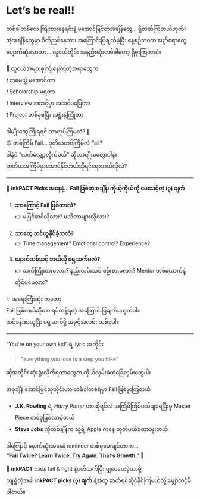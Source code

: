 # Let’s be real!!  

တစ်ခါတစ်လေ ကြိုးစားနေရင်းနဲ့ မအောင်မြင်တဲ့အချိန်တွေ… ရှိတတ်ကြတယ်ဟုတ်?  
အဲ့အချိန်တွေမှာ စိတ်ညစ်နေတာ၊ အကြောင်းပြချက်မဲ့ပြီး နေ့စဉ်ဘ၀က ပျော်စရာတွေပျောက်ဆုံးလာတာ... လူငယ်တိုင်း အနည်းဆုံးတစ်ခါတော့ ရှိဖူးကြတာပဲ။

💭 လူငယ်အများစုကြုံနေကြတဲ့အရာတွေက  
❗ စာမေးပွဲ မအောင်တာ  
❗ Scholarship မရတာ  
❗ Interview အဆင့်မှာ အဆင်မပြေတာ  
❗ Project တစ်ခုစပြီး အရှူံးနဲ့ကြုံတာ  

ဒါမျိုးတွေကြုံရရင် ဘာလုပ်ကြမလဲ? 🤔  
😩 တစ်ကြိမ် Fail… ဒုတိယတစ်ကြိမ်လဲ Fail?  
ဒါနဲ့ပဲ “လက်လျှော့လိုက်မယ်” ဆိုတာမျိုးမတွေးပါနဲ့။  
တတိယအကြိမ်မှာအောင်နိုင်တယ်ဆိုရင်‌ရောဘယ်လိုလဲ?  

---

🎯 **inkPACT Picks အနေနဲ့… Fail ဖြစ်တဲ့အချိန်၊ ကိုယ့်ကိုယ်ကို မေးသင့်တဲ့ (၃) ချက်**  

1. **ဘာကြောင့် Fail ဖြစ်တာလဲ?**  
   👉 မပြင်ဆင်လို့လား? မသိတာများလို့လား?  

2. **ဘာတွေ သင်ယူနိုင်ခဲ့သလဲ?**  
   👉 Time management? Emotional control? Experience?  

3. **နောက်တစ်ဆင့် ဘယ်လို ရှေ့ဆက်မလဲ?**  
   👉 ဆက်ကြိုးစားမလား? နည်းလမ်းသစ် စဉ်းစားမလား? Mentor တစ်ယောက်နဲ့ တိုင်ပင်မလား?  

✨ အရေးကြီးဆုံး ကတော့  
Fail ဖြစ်တယ်ဆိုတာ ရပ်တန့်ရတဲ့ အကြောင်းပြချက်မဟုတ်ပါ။  
သင်ခန်းစာယူပြီး ရှေ့ဆက်ဖို့ အခွင့်အလမ်း တစ်ခုပါ။  

---

“You're on your own kid” ရဲ့ lyric အတိုင်း  
> "everything you lose is a step you take"  

ဆိုအတိုင်း ဆုံးရှုံးလိုက်ရတာတွေက ကိုယ်လှမ်းခဲ့တဲ့ခြေလှမ်းတွေပါ။  

အခုချိန် အောင်မြင်သူတိုင်းဟာ တစ်ခါတစ်ရံမှာ Fail ဖြစ်ဖူးကြတယ်  

- **J.K. Rowling** ရဲ့ *Harry Potter* ဟာဆိုရင်လဲ အကြိမ်ကြိမ်ပယ်ချခံရပြီးမှ Master Piece တစ်ခုဖြစ်လာခဲ့တယ်  
- **Steve Jobs** ကိုတစ်ချိန်က သူ့ရဲ့ Apple ကနေ ထုတ်ပယ်ခံထားဖူးတယ်  

ဒါကြောင့် နောက်ဆုံးအ‌နေနဲ့ reminder တစ်ခုပေးချင်တာက…  
**“Fail Twice? Learn Twice. Try Again. That’s Growth.”** 🌱  

🧠 **inkPACT** ကနေ fail & fight နဲ့ပတ်သက်ပြီး မျှဝေပေးခဲ့တာမို့  
ကျရှူံတဲ့အခါ **inkPACT picks (၃) ချက်** နဲ့အတူ ဆက်ရင်ဆိုင်နိုင်ကြမယ်လို့ မျှော်လင့်မိပါတယ်။
